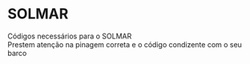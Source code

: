 # SOLMAR
Códigos necessários para o SOLMAR<br>
Prestem atenção na pinagem correta e o código condizente com o seu barco
